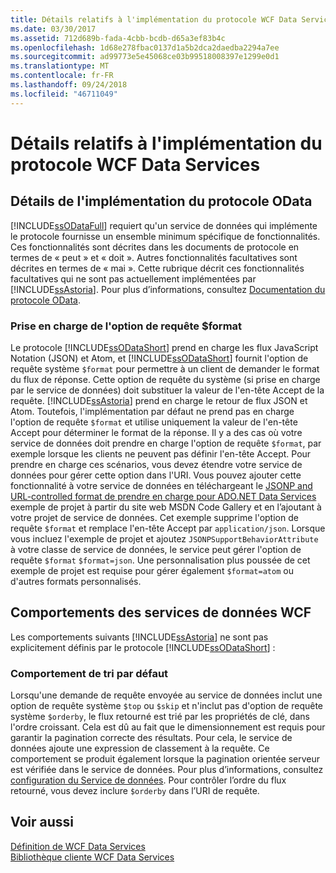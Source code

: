 ```yaml
---
title: Détails relatifs à l'implémentation du protocole WCF Data Services
ms.date: 03/30/2017
ms.assetid: 712d689b-fada-4cbb-bcdb-d65a3ef83b4c
ms.openlocfilehash: 1d68e278fbac0137d1a5b2dca2daedba2294a7ee
ms.sourcegitcommit: ad99773e5e45068ce03b99518008397e1299e0d1
ms.translationtype: MT
ms.contentlocale: fr-FR
ms.lasthandoff: 09/24/2018
ms.locfileid: "46711049"
---
```

# <a name="wcf-data-services-protocol-implementation-details"></a>Détails relatifs à l'implémentation du protocole WCF Data Services
## <a name="odata-protocol-implementation-details"></a>Détails de l'implémentation du protocole OData  
 [!INCLUDE[ssODataFull](../../../../includes/ssodatafull-md.md)] requiert qu'un service de données qui implémente le protocole fournisse un ensemble minimum spécifique de fonctionnalités. Ces fonctionnalités sont décrites dans les documents de protocole en termes de « peut » et « doit ». Autres fonctionnalités facultatives sont décrites en termes de « mai ». Cette rubrique décrit ces fonctionnalités facultatives qui ne sont pas actuellement implémentées par [!INCLUDE[ssAstoria](../../../../includes/ssastoria-md.md)]. Pour plus d’informations, consultez [Documentation du protocole OData](https://go.microsoft.com/fwlink/?LinkID=184554).  
  
### <a name="support-for-the-format-query-option"></a>Prise en charge de l'option de requête $format  
 Le protocole [!INCLUDE[ssODataShort](../../../../includes/ssodatashort-md.md)] prend en charge les flux JavaScript Notation (JSON) et Atom, et [!INCLUDE[ssODataShort](../../../../includes/ssodatashort-md.md)] fournit l'option de requête système `$format` pour permettre à un client de demander le format du flux de réponse. Cette option de requête du système (si prise en charge par le service de données) doit substituer la valeur de l'en-tête Accept de la requête. [!INCLUDE[ssAstoria](../../../../includes/ssastoria-md.md)] prend en charge le retour de flux JSON et Atom. Toutefois, l'implémentation par défaut ne prend pas en charge l'option de requête `$format` et utilise uniquement la valeur de l'en-tête Accept pour déterminer le format de la réponse. Il y a des cas où votre service de données doit prendre en charge l'option de requête `$format`, par exemple lorsque les clients ne peuvent pas définir l'en-tête Accept. Pour prendre en charge ces scénarios, vous devez étendre votre service de données pour gérer cette option dans l'URI. Vous pouvez ajouter cette fonctionnalité à votre service de données en téléchargeant le [JSONP and URL-controlled format de prendre en charge pour ADO.NET Data Services](https://go.microsoft.com/fwlink/?LinkId=208228) exemple de projet à partir du site web MSDN Code Gallery et en l’ajoutant à votre projet de service de données. Cet exemple supprime l'option de requête `$format` et remplace l'en-tête Accept par `application/json`. Lorsque vous incluez l'exemple de projet et ajoutez `JSONPSupportBehaviorAttribute` à votre classe de service de données, le service peut gérer l'option de requête `$format` `$format=json`. Une personnalisation plus poussée de cet exemple de projet est requise pour gérer également `$format=atom` ou d'autres formats personnalisés.  
  
## <a name="wcf-data-services-behaviors"></a>Comportements des services de données WCF  
 Les comportements suivants [!INCLUDE[ssAstoria](../../../../includes/ssastoria-md.md)] ne sont pas explicitement définis par le protocole [!INCLUDE[ssODataShort](../../../../includes/ssodatashort-md.md)] :  
  
### <a name="default-sorting-behavior"></a>Comportement de tri par défaut  
 Lorsqu'une demande de requête envoyée au service de données inclut une option de requête système `$top` ou `$skip` et n'inclut pas d'option de requête système `$orderby`, le flux retourné est trié par les propriétés de clé, dans l'ordre croissant. Cela est dû au fait que le dimensionnement est requis pour garantir la pagination correcte des résultats. Pour cela, le service de données ajoute une expression de classement à la requête. Ce comportement se produit également lorsque la pagination orientée serveur est vérifiée dans le service de données. Pour plus d’informations, consultez [configuration du Service de données](../../../../docs/framework/data/wcf/configuring-the-data-service-wcf-data-services.md). Pour contrôler l’ordre du flux retourné, vous devez inclure `$orderby` dans l’URI de requête.  
  
## <a name="see-also"></a>Voir aussi  
 [Définition de WCF Data Services](../../../../docs/framework/data/wcf/defining-wcf-data-services.md)  
 [Bibliothèque cliente WCF Data Services](../../../../docs/framework/data/wcf/wcf-data-services-client-library.md)
